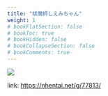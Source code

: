 ```yaml
---
title: "祓魔師しえみちゃん"
weight: 1
# bookFlatSection: false
# bookToc: true
# bookHidden: false
# bookCollapseSection: false
# bookComments: true
---
```


![](https://cdn.jsdelivr.net/gh/reiuyfan/imagehosting@main/blog/20210113180509982.jpg)

link: <https://nhentai.net/g/77813/>